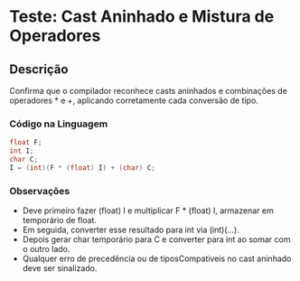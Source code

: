# Teste: Cast Aninhado e Mistura de Operadores

## Descrição
Confirma que o compilador reconhece casts aninhados e combinações de operadores * e +, aplicando corretamente cada conversão de tipo.

### Código na Linguagem
```c
float F;
int I;
char C;
I = (int)(F * (float) I) + (char) C;
```

### Observações
- Deve primeiro fazer (float) I e multiplicar F * (float) I, armazenar em temporário de float.
- Em seguida, converter esse resultado para int via (int)(...).
- Depois gerar char temporário para C e converter para int ao somar com o outro lado.
- Qualquer erro de precedência ou de tiposCompativeis no cast aninhado deve ser sinalizado.